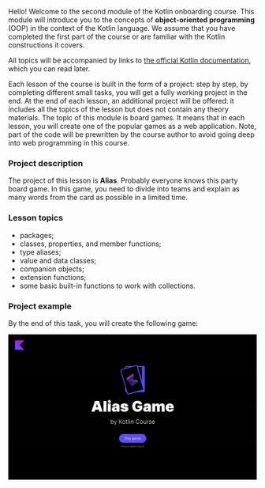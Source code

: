 Hello! Welcome to the second module of the Kotlin onboarding course.
This module will introduce you to the concepts of **object-oriented programming** (OOP)
in the context of the Kotlin language.
We assume that you have completed the first part of the course
or are familiar with the Kotlin constructions it covers.

All topics will be accompanied by links to [the official Kotlin documentation](https://kotlinlang.org/docs/home.html),
which you can read later.

Each lesson of the course is built in the form of a project:
step by step, by completing different small tasks,
you will get a fully working project in the end.
At the end of each lesson, an additional project will be offered:
it includes all the topics of the lesson but does not contain any theory materials.
The topic of this module is board games.
It means that in each lesson, you will create one of the popular games as a web application.
Note, part of the code will be prewritten by the course author
to avoid going deep into web programming in this course.

### Project description

The project of this lesson is **Alias**.
Probably everyone knows this party board game.
In this game, you need to divide into teams and explain as many words from the
card as possible in a limited time.

### Lesson topics

- packages;
- classes, properties, and member functions;
- type aliases;
- value and data classes;
- companion objects;
- extension functions;
- some basic built-in functions to work with collections.

### Project example

By the end of this task, you will create the following game:

![An example of the application](../../utils/src/main/resources/images/states/alias/state2.gif)
